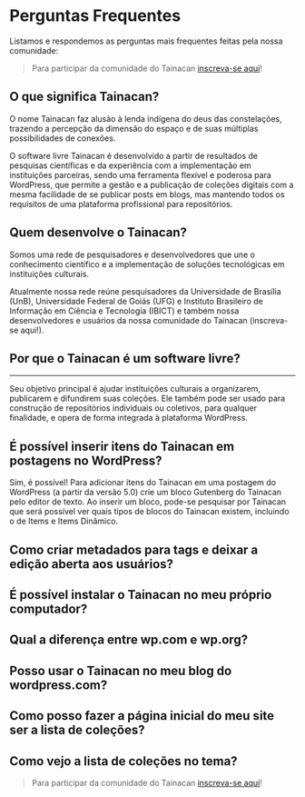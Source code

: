 # Perguntas Frequentes

Listamos e respondemos as perguntas mais frequentes feitas pela nossa comunidade:

> Para participar da comunidade do Tainacan [inscreva-se aqui](https://lists.riseup.net/www/subscribe/tainacan)!

## O que significa Tainacan?

O nome Tainacan faz alusão à lenda indígena do deus das constelações, trazendo a percepção da dimensão do espaço e de suas múltiplas possibilidades de conexões.

O software livre Tainacan é desenvolvido a partir de resultados de pesquisas científicas e da experiência com a implementação em instituições parceiras, sendo uma ferramenta flexível e poderosa para WordPress, que permite a gestão e a publicação de coleções digitais com a mesma facilidade de se publicar posts em blogs, mas mantendo todos os requisitos de uma plataforma profissional para repositórios.

## Quem desenvolve o Tainacan?

Somos uma rede de pesquisadores e desenvolvedores que une o conhecimento científico e a implementação de soluções tecnológicas em instituições culturais.

Atualmente nossa rede reúne pesquisadores da Universidade de Brasília (UnB), Universidade Federal de Goiás (UFG) e Instituto Brasileiro de Informação em Ciência e Tecnologia (IBICT) e também nossa desenvolvedores e usuários da nossa comunidade do Tainacan (inscreva-se aqui!).

## Por que o Tainacan é um software livre?

-- -- --

Seu objetivo principal é ajudar instituições culturais a organizarem, publicarem e difundirem suas coleções. Ele também pode ser usado para construção de repositórios individuais ou coletivos, para qualquer finalidade, e opera de forma integrada à plataforma WordPress.

## É possível inserir itens do Tainacan em postagens no WordPress?

Sim, é possível! Para adicionar itens do Tainacan em uma postagem do WordPress (a partir da versão 5.0) crie um bloco Gutenberg do Tainacan pelo editor de texto. Ao inserir um bloco, pode-se pesquisar por Tainacan que será possível ver quais tipos de blocos do Tainacan existem, incluindo o de Items e Items Dinâmico.

## Como criar metadados para tags e deixar a edição aberta aos usuários?

## É possível instalar o Tainacan no meu próprio computador?

## Qual a diferença entre wp.com e wp.org?

## Posso usar o Tainacan no meu blog do wordpress.com?

## Como posso fazer a página inicial do meu site ser a lista de coleções?

## Como vejo a lista de coleções no tema?

> Para participar da comunidade do Tainacan [inscreva-se aqui](https://lists.riseup.net/www/subscribe/tainacan)!